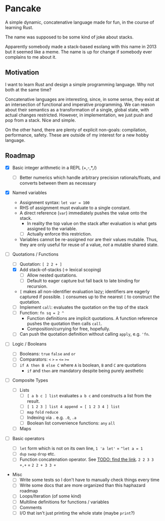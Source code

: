 # Pancake

A simple dynamic, concatenative language made for fun, in the course of learning
Rust.

The name was supposed to be some kind of joke about stacks.

Apparently somebody made a stack-based esolang with this name in 2013 but it
seemed like a meme. The name is up for change if somebody ever complains to me
about it.

## Motivation

I want to learn Rust and design a simple programming language. Why not both at
the same time?

Concatenative languages are interesting, since, in some sense, they exist at an
intersection of functional and imperative programming. We can reason about their
semantics as a transformation of a single, global state, with actual changes
restricted. However, in implementation, we just push and pop from a stack. Nice
and simple.

On the other hand, there are plenty of explicit non-goals: compilation,
performance, safety. These are outside of my interest for a new hobby language.

## Roadmap

- [x] Basic integer arithmetic in a REPL (+,-,*,/)
  - [ ] Better numerics which handle arbitrary precision rationals/floats, and
        converts between them as necessary

- [x] Named variables
  - Assignment syntax: `let var = 100`
  - RHS of assignment must evaluate to a single constant.
  - A direct reference (`var`) immediately pushes the value onto the stack.
    - In reality the top value on the stack after evaluation is what gets
      assigned to the variable.
    - [ ] Actually enforce this restriction.
  - Variables cannot be re-assigned nor are their values mutable. Thus, they are
    only useful for reuse of a value, *not* a mutable shared state.

- [ ] Quotations / Functions
  - [ ] Quotation: `[ 2 2 + ]`
  - [x] Add stack-of-stacks (-> lexical scoping)
    - [ ] Allow nested quotations.
    - [ ] Default to eager capture but fall back to late binding for recursion.
  - `[` makes all non-identifier evaluation lazy; identifiers are eagerly
    captured if possible. `]` consumes up to the nearest `[` to construct the
    quotation.
  - [ ] Implement `call`: evaluates the quotation on the top of the stack
  - [ ] Function: `fn sq = 2 ^`
    - Function definitions are implicit quotations. A function reference pushes
      the quotation then calls `call`.
    - Composition/currying for free, hopefully.
  - [ ] Can push the quotation definition without calling `apply`, e.g. `'fn`.

- [ ] Logic / Booleans
  - [ ] Booleans: `true` `false` `and` `or`
  - [ ] Comparators: `<` `>` `=` `<=` `>=`
  - [ ] `if A then B else C` where `A` is boolean, `B` and `C` are quotations
    - `if` and `then` are mandatory despite being purely aesthetic

- [ ] Composite Types
  - [ ] Lists
    - [ ] `[ a b c ] list` evaluates `a b c` and constructs a list from the
          result.
    - [ ] `[ 1 2 3 ] list 4 append = [ 1 2 3 4 ] list`
    - [ ] `map` `fold` `reduce`
    - [ ] Indexing via `.` e.g. `.0`, `.a`
    - [ ] Boolean list convenience functions: `any` `all`
  - [ ] Maps
  
- [ ] Basic operators
  - [ ] `let` form which is not on its own line, `1 'a let'` = `^let a = 1`
  - [ ] `dup` `swap` `drop` etc. 
  - [ ] Function concatenation operator. See [TODO: find the
        link](http://google.com). `2 2 3 3 +,+` = `2 2 + 3 3 +`

- Misc
  - [ ] Write some tests so I don't have to manually check things every time
  - [ ] Write some docs that are more organized than this haphazard roadmap
  - [ ] Loops/Iteration (of some kind)
  - [ ] Multiline definitions for functions / variables
  - [ ] Comments
  - [ ] I/O that isn't just printing the whole state (maybe `print`?)
